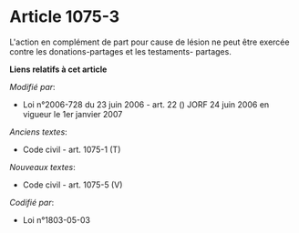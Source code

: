 # Article 1075-3

L'action en complément de part pour cause de lésion ne peut être exercée contre les donations-partages et les testaments-
partages.

**Liens relatifs à cet article**

_Modifié par_:

  - Loi n°2006-728 du 23 juin 2006 - art. 22 () JORF 24 juin 2006 en vigueur le 1er janvier 2007

_Anciens textes_:

  - Code civil - art. 1075-1 (T)

_Nouveaux textes_:

  - Code civil - art. 1075-5 (V)

_Codifié par_:

  - Loi n°1803-05-03
